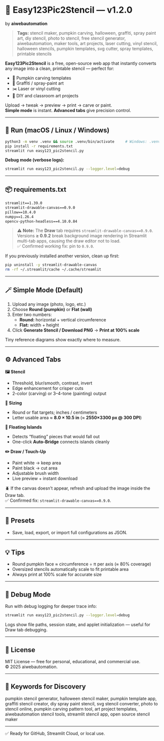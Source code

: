 # 🎃 Easy123Pic2Stencil — v1.2.0  
by **aiwebautomation**

> **Tags:** stencil maker, pumpkin carving, halloween, graffiti, spray paint art, diy stencil, photo to stencil, free stencil generator, aiwebautomation, maker tools, art projects, laser cutting, vinyl stencil, halloween stencils, pumpkin templates, svg cutter, spray templates, printable stencils

**Easy123Pic2Stencil** is a free, open-source web app that instantly converts any image into a clean, printable stencil — perfect for:

- 🎃 Pumpkin carving templates  
- 🎨 Graffiti / spray-paint art  
- ✂️ Laser or vinyl cutting  
- 🧩 DIY and classroom art projects  

Upload → tweak → preview → print → carve or paint.  
**Simple mode** is instant. **Advanced tabs** give precision control.

---

## 🧩 Run (macOS / Linux / Windows)

```bash
python3 -m venv .venv && source .venv/bin/activate     # Windows: .venv\Scripts\activate
pip install -r requirements.txt
streamlit run easy123_pic2stencil.py
```

**Debug mode (verbose logs):**
```bash
streamlit run easy123_pic2stencil.py --logger.level=debug
```

---

## 📦 requirements.txt

```txt
streamlit==1.39.0
streamlit-drawable-canvas==0.9.0
pillow==10.4.0
numpy==1.26.4
opencv-python-headless==4.10.0.84
```

> ⚠️ **Note:** The **Draw** tab requires `streamlit-drawable-canvas==0.9.0`.  
> Versions **≥ 0.9.2** break background image rendering in Streamlit multi-tab apps, causing the draw editor not to load.  
> ✅ Confirmed working fix: pin to `0.9.0`.

If you previously installed another version, clean up first:

```bash
pip uninstall -y streamlit-drawable-canvas
rm -rf ~/.streamlit/cache ~/.cache/streamlit
```

---

## 🪄 Simple Mode (Default)

1. Upload any image (photo, logo, etc.)  
2. Choose **Round (pumpkin)** or **Flat (wall)**  
3. Enter two numbers:  
   - **Round:** horizontal + vertical circumference  
   - **Flat:** width + height  
4. Click **Generate Stencil / Download PNG** → **Print at 100% scale**

Tiny reference diagrams show exactly where to measure.

---

## ⚙️ Advanced Tabs

**🖼️ Stencil**  
- Threshold, blur/smooth, contrast, invert  
- Edge enhancement for crisper cuts  
- 2-color (carving) or 3–4-tone (painting) output  

**📏 Sizing**  
- Round or flat targets; inches / centimeters  
- Letter usable area ≈ **8.0 × 10.5 in** (≈ **2550×3300 px @ 300 DPI**)  

**🧱 Floating Islands**  
- Detects “floating” pieces that would fall out  
- One-click **Auto-Bridge** connects islands cleanly  

**✏️ Draw / Touch-Up**  
- Paint white → keep area  
- Paint black → cut area  
- Adjustable brush width  
- Live preview + instant download  

🪲 If the canvas doesn’t appear, refresh and upload the image inside the Draw tab.  
✅ Confirmed fix: `streamlit-drawable-canvas==0.9.0`.

---

## 💾 Presets

- Save, load, export, or import full configurations as JSON.

---

## 💡 Tips

- Round pumpkin face ≈ circumference ÷ π per axis (≈ 80% coverage)  
- Oversized stencils automatically scale to fit printable area  
- Always print at 100% scale for accurate size

---

## 🧪 Debug Mode

Run with debug logging for deeper trace info:

```bash
streamlit run easy123_pic2stencil.py --logger.level=debug
```

Logs show file paths, session state, and applet initialization — useful for Draw tab debugging.

---

## 📜 License

MIT License — free for personal, educational, and commercial use.  
© 2025 aiwebautomation.

---

## 🧠 Keywords for Discovery

pumpkin stencil generator, halloween stencil maker, pumpkin template app, graffiti stencil creator, diy spray paint stencil, svg stencil converter, photo to stencil online, pumpkin carving pattern tool, art project templates, aiwebautomation stencil tools, streamlit stencil app, open source stencil maker

---

✅ Ready for GitHub, Streamlit Cloud, or local use.
